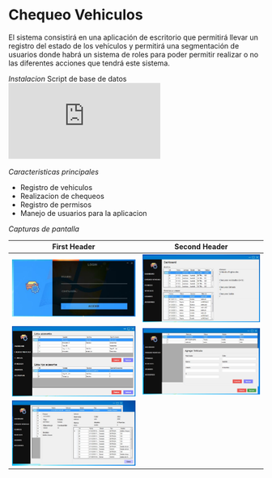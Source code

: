 # Chequeo Vehiculos

El sistema consistirá en una aplicación de escritorio que permitirá llevar un registro del estado de los vehículos y permitirá una segmentación de usuarios donde habrá un sistema de roles para poder permitir realizar o no las diferentes acciones que tendrá este sistema. 


*Instalacion*
Script de base de datos \
![Script Base de datos](https://raw.githubusercontent.com/BlaShadow/Prog3-Final/master/Datos/DataBaseScript.txt)


*Caracteristicas principales*
- Registro de vehiculos
- Realizacion de chequeos
- Registro de permisos
- Manejo de usuarios para la aplicacion

*Capturas de pantalla*

First Header | Second Header
------------ | -------------
![Login ](https://raw.githubusercontent.com/BlaShadow/Prog3-Final/master/Presentacion/Capturas/Login.JPG)|![Dashboard ](https://raw.githubusercontent.com/BlaShadow/Prog3-Final/master/Presentacion/Capturas/Dashboard.JPG)
![Accesorios ](https://raw.githubusercontent.com/BlaShadow/Prog3-Final/master/Presentacion/Capturas/Accesorios.JPG)|![AgregarVehiculo ](https://raw.githubusercontent.com/BlaShadow/Prog3-Final/master/Presentacion/Capturas/AgregarVehiculo.JPG)
![DetallesChequeo ](https://raw.githubusercontent.com/BlaShadow/Prog3-Final/master/Presentacion/Capturas/DetalleChequeo.JPG)|

